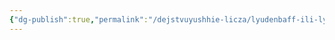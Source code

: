 ```yaml
---
{"dg-publish":true,"permalink":"/dejstvuyushhie-licza/lyudenbaff-ili-lyudenkor/krotenmashina/","dgPassFrontmatter":true}
---
```


